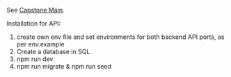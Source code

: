 See [Capstone Main](https://github.com/stephaniewaterson/Capstone-BrainStation).


Installation for API: 
1. create own env file and set environments for both backend API ports, as per env.example
2. Create a database in SQL
3. npm run dev
4. npm run migrate & npm run seed

